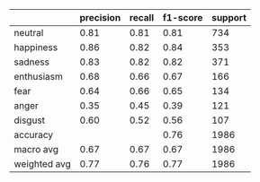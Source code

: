|              | precision | recall | f1-score | support |
|--------------|-----------|--------|----------|---------|
| neutral      | 0.81      | 0.81   | 0.81     | 734     |
| happiness    | 0.86      | 0.82   | 0.84     | 353     |
| sadness      | 0.83      | 0.82   | 0.82     | 371     |
| enthusiasm   | 0.68      | 0.66   | 0.67     | 166     |
| fear         | 0.64      | 0.66   | 0.65     | 134     |
| anger        | 0.35      | 0.45   | 0.39     | 121     |
| disgust      | 0.60      | 0.52   | 0.56     | 107     |
| accuracy     |           |        | 0.76     | 1986    |
| macro avg    | 0.67      | 0.67   | 0.67     | 1986    |
| weighted avg | 0.77      | 0.76   | 0.77     | 1986    |